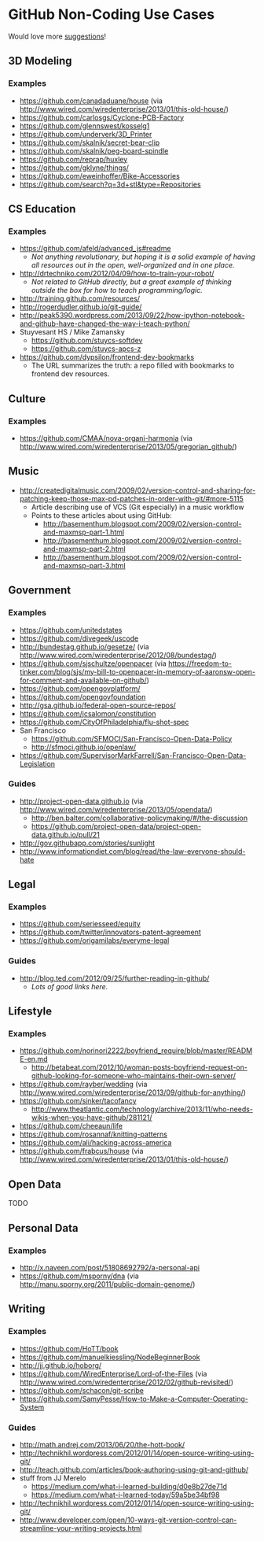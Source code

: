 # GitHub Non-Coding Use Cases

Would love more [suggestions](https://github.com/afeld/github_non_coding/issues)!

## 3D Modeling

### Examples

* https://github.com/canadaduane/house (via http://www.wired.com/wiredenterprise/2013/01/this-old-house/)
* https://github.com/carlosgs/Cyclone-PCB-Factory
* https://github.com/glennswest/kosselg1
* https://github.com/underverk/3D_Printer
* https://github.com/skalnik/secret-bear-clip
* https://github.com/skalnik/peg-board-spindle
* https://github.com/reprap/huxley
* https://github.com/gklyne/things/
* https://github.com/eweinhoffer/Bike-Accessories
* https://github.com/search?q=3d+stl&type=Repositories

## CS Education

### Examples

* https://github.com/afeld/advanced_js#readme
    * *Not anything revolutionary, but hoping it is a solid example of having all resources out in the open, well-organized and in one place.*
* http://drtechniko.com/2012/04/09/how-to-train-your-robot/
    * *Not related to GitHub directly, but a great example of thinking outside the box for how to teach programming/logic.*
* http://training.github.com/resources/
* http://rogerdudler.github.io/git-guide/
* http://peak5390.wordpress.com/2013/09/22/how-ipython-notebook-and-github-have-changed-the-way-i-teach-python/
* Stuyvesant HS / Mike Zamansky
    * https://github.com/stuycs-softdev
    * https://github.com/stuycs-apcs-z
* https://github.com/dypsilon/frontend-dev-bookmarks
    * The URL summarizes the truth: a repo filled with bookmarks to frontend dev resources.

## Culture

### Examples

* https://github.com/CMAA/nova-organi-harmonia (via http://www.wired.com/wiredenterprise/2013/05/gregorian_github/)

## Music

* http://createdigitalmusic.com/2009/02/version-control-and-sharing-for-patching-keep-those-max-pd-patches-in-order-with-git/#more-5115
    * Article describing use of VCS (Git especially) in a music workflow
    * Points to these articles about using GitHub:
      * http://basementhum.blogspot.com/2009/02/version-control-and-maxmsp-part-1.html
      * http://basementhum.blogspot.com/2009/02/version-control-and-maxmsp-part-2.html
      * http://basementhum.blogspot.com/2009/02/version-control-and-maxmsp-part-3.html

## Government

### Examples

* https://github.com/unitedstates
* https://github.com/divegeek/uscode
* http://bundestag.github.io/gesetze/ (via http://www.wired.com/wiredenterprise/2012/08/bundestag/)
* https://github.com/sjschultze/openpacer (via https://freedom-to-tinker.com/blog/sjs/my-bill-to-openpacer-in-memory-of-aaronsw-open-for-comment-and-available-on-github/)
* https://github.com/opengovplatform/
* https://github.com/opengovfoundation
* http://gsa.github.io/federal-open-source-repos/
* https://github.com/jcsalomon/constitution
* https://github.com/CityOfPhiladelphia/flu-shot-spec
* San Francisco
    * https://github.com/SFMOCI/San-Francisco-Open-Data-Policy
    * http://sfmoci.github.io/openlaw/
* https://github.com/SupervisorMarkFarrell/San-Francisco-Open-Data-Legislation

### Guides

* http://project-open-data.github.io (via http://www.wired.com/wiredenterprise/2013/05/opendata/)
    * http://ben.balter.com/collaborative-policymaking/#/the-discussion
    * https://github.com/project-open-data/project-open-data.github.io/pull/21
* http://gov.githubapp.com/stories/sunlight
* http://www.informationdiet.com/blog/read/the-law-everyone-should-hate

## Legal
    
### Examples

* https://github.com/seriesseed/equity
* https://github.com/twitter/innovators-patent-agreement
* https://github.com/origamilabs/everyme-legal

### Guides

* http://blog.ted.com/2012/09/25/further-reading-in-github/
    * *Lots of good links here.*

## Lifestyle

### Examples

* https://github.com/norinori2222/boyfriend_require/blob/master/README-en.md
    * http://betabeat.com/2012/10/woman-posts-boyfriend-request-on-github-looking-for-someone-who-maintains-their-own-server/
* https://github.com/rayber/wedding (via http://www.wired.com/wiredenterprise/2013/09/github-for-anything/)
* https://github.com/sinker/tacofancy
     * http://www.theatlantic.com/technology/archive/2013/11/who-needs-wikis-when-you-have-github/281121/
* https://github.com/cheeaun/life
* https://github.com/rosannaf/knitting-patterns
* https://github.com/ali/hacking-across-america
* https://github.com/frabcus/house (via http://www.wired.com/wiredenterprise/2013/01/this-old-house/)

## Open Data

TODO

## Personal Data

### Examples

* http://x.naveen.com/post/51808692792/a-personal-api
* https://github.com/msporny/dna (via http://manu.sporny.org/2011/public-domain-genome/)

## Writing

### Examples

* https://github.com/HoTT/book
* https://github.com/manuelkiessling/NodeBeginnerBook
* http://jj.github.io/hoborg/
* https://github.com/WiredEnterprise/Lord-of-the-Files (via http://www.wired.com/wiredenterprise/2012/02/github-revisited/)
* https://github.com/schacon/git-scribe
* https://github.com/SamyPesse/How-to-Make-a-Computer-Operating-System

### Guides

* http://math.andrej.com/2013/06/20/the-hott-book/
* http://technikhil.wordpress.com/2012/01/14/open-source-writing-using-git/
* http://teach.github.com/articles/book-authoring-using-git-and-github/
* stuff from JJ Merelo
    * https://medium.com/what-i-learned-building/d0e8b27de71d
    * https://medium.com/what-i-learned-today/59a5be34bf98
* http://technikhil.wordpress.com/2012/01/14/open-source-writing-using-git/
* http://www.developer.com/open/10-ways-git-version-control-can-streamline-your-writing-projects.html
